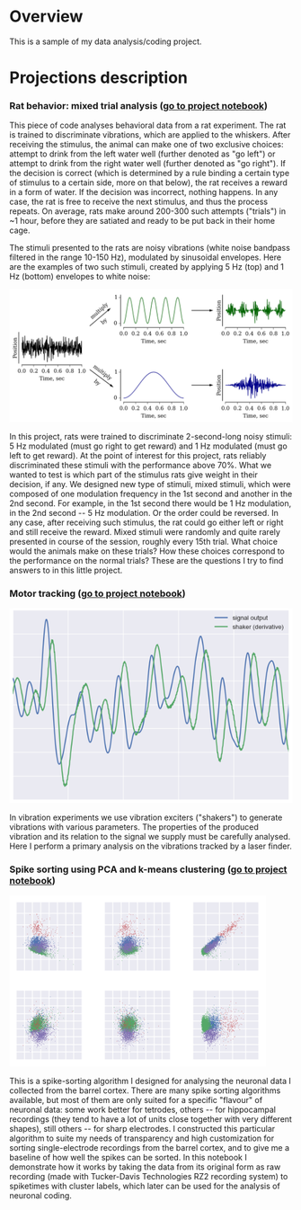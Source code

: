 # Overview
This is a sample of my data analysis/coding project.

# Projections description
### Rat behavior: mixed trial analysis ([go to project notebook](https://github.com/antopolskiy/code_showcase/blob/master/rat_behavior_mixed_trials_analysis.ipynb))

This piece of code analyses behavioral data from a rat experiment. The rat is trained to discriminate vibrations, which are applied to the whiskers. After receiving the stimulus, the animal can make one of two exclusive choices: attempt to drink from the left water well (further denoted as "go left") or attempt to drink from the right water well (further denoted as "go right"). If the decision is correct (which is determined by a rule binding a certain type of stimulus to a certain side, more on that below), the rat receives a reward in a form of water. If the decision was incorrect, nothing happens. In any case, the rat is free to receive the next stimulus, and thus the process repeats. On average, rats make around 200-300 such attempts ("trials") in ~1 hour, before they are satiated and ready to be put back in their home cage.

The stimuli presented to the rats are noisy vibrations (white noise bandpass filtered in the range 10-150 Hz), modulated by sinusoidal envelopes. Here are the examples of two such stimuli, created by applying 5 Hz (top) and 1 Hz (bottom) envelopes to white noise: 

![Creation of the stimuli](stim_creation.png)

In this project, rats were trained to discriminate 2-second-long noisy stimuli: 5 Hz modulated (must go right to get reward) and 1 Hz modulated (must go left to get reward). At the point of interest for this project, rats reliably discriminated these stimuli with the performance above 70%. What we wanted to test is which part of the stimulus rats give weight in their decision, if any. We designed new type of stimuli, mixed stimuli, which were composed of one modulation frequency in the 1st second and another in the 2nd second. For example, in the 1st second there would be 1 Hz modulation, in the 2nd second -- 5 Hz modulation. Or the order could be reversed. In any case, after receiving such stimulus, the rat could go either left or right and still receive the reward. Mixed stimuli were randomly and quite rarely presented in course of the session, roughly every 15th trial. What choice would the animals make on these trials? How these choices correspond to the performance on the normal trials? These are the questions I try to find answers to in this little project.

### Motor tracking ([go to project notebook](https://github.com/antopolskiy/code_showcase/blob/master/motor_tracking.ipynb))

![Motor tracking](motor_tracking_pic.png)

In vibration experiments we use vibration exciters ("shakers") to generate vibrations with various parameters. The properties of the produced vibration and its relation to the signal we supply must be carefully analysed. Here I perform a primary analysis on the vibrations tracked by a laser finder.

### Spike sorting using PCA and k-means clustering ([go to project notebook](https://github.com/antopolskiy/code_showcase/blob/master/spike_sorting.ipynb))

![Spike sorting](spike_sorting_pic.PNG)

This is a spike-sorting algorithm I designed for analysing the neuronal data I collected from the barrel cortex. There are many spike sorting algorithms available, but most of them are only suited for a specific "flavour" of neuronal data: some work better for tetrodes, others -- for hippocampal recordings (they tend to have a lot of units close together with very different shapes), still others -- for sharp electrodes. I constructed this particular algorithm to suite my needs of transparency and high customization for sorting single-electrode recordings from the barrel cortex, and to give me a baseline of how well the spikes can be sorted. In this notebook I demonstrate how it works by taking the data from its original form as raw recording (made with Tucker-Davis Technologies RZ2 recording system) to spiketimes with cluster labels, which later can be used for the analysis of neuronal coding.

